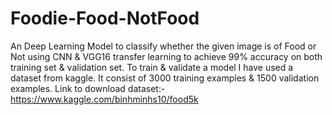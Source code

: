 # Foodie-Food-NotFood

An Deep Learning Model to classify whether the given image is of Food or Not using CNN & VGG16 transfer learning to achieve 99% accuracy on both training set & validation set. To train & validate a model I have used a dataset from kaggle. It consist of 3000 training examples & 1500 validation examples. Link to download dataset:- https://www.kaggle.com/binhminhs10/food5k
